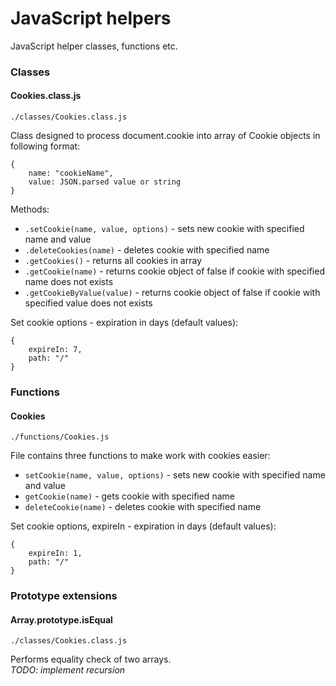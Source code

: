# JavaScript helpers
  
JavaScript helper classes, functions etc.

### Classes
#### Cookies.class.js
`./classes/Cookies.class.js`
  
Class designed to process document.cookie into array of Cookie objects in following format:
```
{  
    name: "cookieName",  
    value: JSON.parsed value or string  
}
```
  
Methods:  
* `.setCookie(name, value, options)` - sets new cookie with specified name and value  
* `.deleteCookies(name)` - deletes cookie with specified name  
* `.getCookies()` - returns all cookies in array  
* `.getCookie(name)` - returns cookie object of false if cookie with specified name does not exists  
* `.getCookieByValue(value)`  - returns cookie object of false if cookie with specified value does not exists  

Set cookie options - expiration in days (default values):
```
{  
    expireIn: 7,  
    path: "/"  
}
```

### Functions
#### Cookies
`./functions/Cookies.js`
  
File contains three functions to make work with cookies easier:
* `setCookie(name, value, options)` - sets new cookie with specified name and value
* `getCookie(name)` - gets cookie with specified name
* `deleteCookie(name)` - deletes cookie with specified name

Set cookie options, expireIn - expiration in days (default values):
```
{  
    expireIn: 1,  
    path: "/"  
}
```

### Prototype extensions
#### Array.prototype.isEqual
`./classes/Cookies.class.js`
  
Performs equality check of two arrays.  
*TODO: implement recursion*